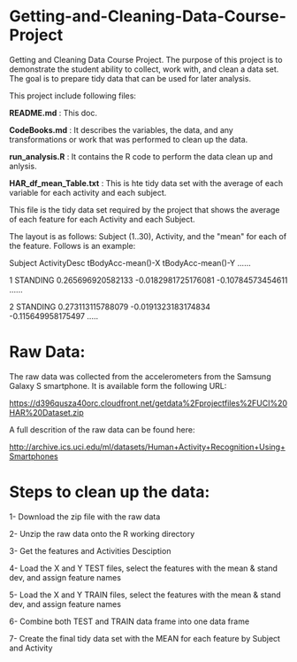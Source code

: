 # Getting-and-Cleaning-Data-Course-Project

Getting and Cleaning Data Course Project.
The purpose of this project is to demonstrate the student ability to collect, work with, and clean a data set. The goal is to prepare tidy data that can be used for later analysis. 

This project include following files:

**README.md**       : This doc.

**CodeBooks.md**    : It describes the variables, the data, and any transformations or work that was performed to clean up the data.

**run_analysis.R**  : It contains the R code to perform the data clean up and anlysis.

**HAR_df_mean_Table.txt** : This is hte tidy data set with the average of each variable for each activity and each subject.

This file is the tidy data set required by the project that shows the average of each feature for each Activity and each Subject.
   
The layout is as follows: Subject (1..30), Activity, and the "mean" for each of the feature. Follows is an example:
   
Subject ActivityDesc tBodyAcc-mean()-X tBodyAcc-mean()-Y ......
   
1 STANDING 0.265696920582133 -0.0182981725176081 -0.10784573454611 ......
   
2 STANDING 0.273113115788079 -0.0191323183174834 -0.115649958175497 .....



# Raw Data:

The raw data was collected from the accelerometers from the Samsung Galaxy S smartphone. It is available form the following URL: 

https://d396qusza40orc.cloudfront.net/getdata%2Fprojectfiles%2FUCI%20HAR%20Dataset.zip

A full descrition of the raw data can be found here:

http://archive.ics.uci.edu/ml/datasets/Human+Activity+Recognition+Using+Smartphones


# Steps to clean up the data:

1- Download the zip file with the raw data

2- Unzip the raw data onto the R working directory

3- Get the features and Activities Desciption 

4- Load the X and Y TEST files, select the features with the mean & stand dev, and assign feature names

5- Load the X and Y TRAIN files, select the features with the mean & stand dev, and assign feature names

6- Combine both TEST and TRAIN data frame into one data frame

7- Create the final tidy data set with the MEAN for each feature by Subject and Activity

